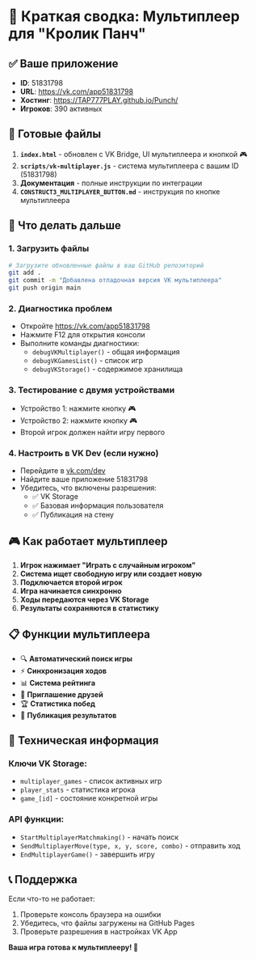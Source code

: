 # 🎯 Краткая сводка: Мультиплеер для "Кролик Панч"

## ✅ Ваше приложение

- **ID**: 51831798
- **URL**: https://vk.com/app51831798
- **Хостинг**: https://TAP777PLAY.github.io/Punch/
- **Игроков**: 390 активных

## 📁 Готовые файлы

1. **`index.html`** - обновлен с VK Bridge, UI мультиплеера и кнопкой 🎮
2. **`scripts/vk-multiplayer.js`** - система мультиплеера с вашим ID (51831798)
3. **Документация** - полные инструкции по интеграции
4. **`CONSTRUCT3_MULTIPLAYER_BUTTON.md`** - инструкция по кнопке мультиплеера

## 🚀 Что делать дальше

### 1. Загрузить файлы
```bash
# Загрузите обновленные файлы в ваш GitHub репозиторий
git add .
git commit -m "Добавлена отладочная версия VK мультиплеера"
git push origin main
```

### 2. Диагностика проблем
- Откройте https://vk.com/app51831798
- Нажмите F12 для открытия консоли
- Выполните команды диагностики:
  - `debugVKMultiplayer()` - общая информация
  - `debugVKGamesList()` - список игр
  - `debugVKStorage()` - содержимое хранилища

### 3. Тестирование с двумя устройствами
- Устройство 1: нажмите кнопку 🎮
- Устройство 2: нажмите кнопку 🎮
- Второй игрок должен найти игру первого

### 4. Настроить в VK Dev (если нужно)
- Перейдите в [vk.com/dev](https://vk.com/dev)
- Найдите ваше приложение 51831798
- Убедитесь, что включены разрешения:
  - ✅ VK Storage
  - ✅ Базовая информация пользователя
  - ✅ Публикация на стену

## 🎮 Как работает мультиплеер

1. **Игрок нажимает "Играть с случайным игроком"**
2. **Система ищет свободную игру или создает новую**
3. **Подключается второй игрок**
4. **Игра начинается синхронно**
5. **Ходы передаются через VK Storage**
6. **Результаты сохраняются в статистику**

## 📋 Функции мультиплеера

- 🔍 **Автоматический поиск игры**
- ⚡ **Синхронизация ходов**
- 📊 **Система рейтинга**
- 👥 **Приглашение друзей**
- 🏆 **Статистика побед**
- 📱 **Публикация результатов**

## 🔧 Техническая информация

### Ключи VK Storage:
- `multiplayer_games` - список активных игр
- `player_stats` - статистика игрока
- `game_[id]` - состояние конкретной игры

### API функции:
- `StartMultiplayerMatchmaking()` - начать поиск
- `SendMultiplayerMove(type, x, y, score, combo)` - отправить ход
- `EndMultiplayerGame()` - завершить игру

## 📞 Поддержка

Если что-то не работает:
1. Проверьте консоль браузера на ошибки
2. Убедитесь, что файлы загружены на GitHub Pages
3. Проверьте разрешения в настройках VK App

**Ваша игра готова к мультиплееру! 🎉** 